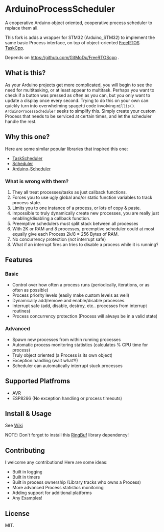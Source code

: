 # ArduinoProcessScheduler
A cooperative Arduino object oriented, cooperative process scheduler to replace them all.

This fork is adds a wrapper for STM32 (Arduino_STM32) to implement the same basic Process interface, on top of object-oriented [FreeRTOS TaskCpp](https://github.com/GitMoDu/FreeRTOScpp).

Depends on https://github.com/GitMoDu/FreeRTOScpp .

## What is this?
As your Arduino projects get more complicated, you will begin to see the need for multitasking, or at least appear to multitask. Perhaps you want to check if a button was pressed as often as you can, but you only want to update a display once every second. Trying to do this on your own can quickly turn into overwhelming spagetti code involving `millis()`. `ArduinoProcessScheduler` seeks to simplify this. Simply create your custom Process that needs to be serviced at certain times, and let the scheduler handle the rest.

## Why this one?

Here are some similar popular libraries that inspired this one:
- [TaskScheduler](https://github.com/arkhipenko/TaskScheduler)
- [Scheduler](https://github.com/arduino-libraries/Scheduler)
- [Arduino-Scheduler](https://github.com/mikaelpatel/Arduino-Scheduler)

### What is wrong with them?

1. They all treat processes/tasks as just callback functions. 
  1. Forces you to use ugly global and/or static function variables to track process state.
  2. Limits you to one instance of a process, or lots of copy & paste.
  3. Impossible to truly dynamically create new processes, you are really just enabling/disabling a callback function.
2. Preemptive schedulers must split stack between all processes
  1. With 2K or RAM and 8 processes, preemptive scheduler could at most equally give each Process 2k/8 = 256 Bytes of RAM.
3. No concurrency protection (not interrupt safe)
  1. What if an interrupt fires an tries to disable a process while it is running?


## Features
### Basic
- Control over how often a process runs (periodically, iterations, or as often as possible)
- Process priority levels (easily make custom levels as well)
- Dynamically add/remove and enable/disable processes
- Interrupt safe (add, disable, destroy, etc.. processes from interrupt routines)
- Process concurrency protection (Process will always be in a valid state)

### Advanced
- Spawn new processes from within running processes
- Automatic process monitoring statistics (calculates % CPU time for process)
- Truly object oriented (a Process is its own object)
- Exception handling (wait what?!)
- Scheduler can automatically interrupt stuck processes

## Supported Platfroms
- AVR
- ESP8266 (No exception handling or process timeouts)


## Install & Usage 
See [Wiki](https://github.com/wizard97/ArduinoProcessScheduler/wiki)

NOTE: Don't forget to install this [RingBuf](https://github.com/wizard97/ArduinoRingBuffer) library dependency!

## Contributing
I welcome any contributions! Here are some ideas:
- Built in logging
- Built in timers
- Built in process ownership (Library tracks who owns a Process)
- More advanced Process statistics monitoring
- Adding support for additional platforms
- Any Examples!


## License
MIT.
